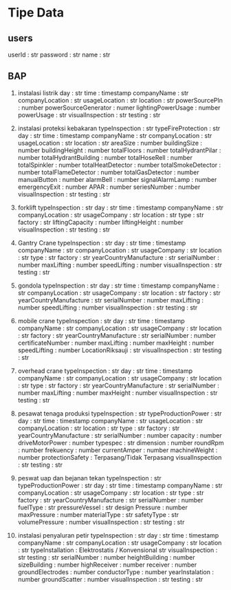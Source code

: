 # Tipe Data

## users
userId : str
password : str
name : str

## BAP

1. instalasi listrik
day : str
time : timestamp
companyName : str
companyLocation : str
usageLocation : str
location : str
powerSourcePln : number
powerSourceGenerator : numer
lightingPowerUsage : number
powerUsage : str
visualInspection : str
testing : str

2. instalasi proteksi kebakaran
typeInspection : str
typeFireProtection : str
day : str
time : timestamp
companyName : str
companyLocation : str
usageLocation : str
location : str
areaSize : number
buildingSize : number
buildingHeight : number
totalFloors : number
totalHydrantPilar : number
totalHydrantBuilding : number
totalHoseRell : number
totalSpinkler : number
totalHeatDetector : number
totalSmokeDetector : number
totalFlameDetector : number
totalGasDetector : number
manualButton : number
alarmBell : number
signalAlarmLamp : number
emergencyExit : number
APAR : number
seriesNumber : number
visualInspection : str
testing : str

3. forklift
typeInspection : str
day : str
time : timestamp
companyName : str
companyLocation : str
usageCompany : str
location : str
type : str
factory : str
liftingCapacity : number
liftingHeight : number
visualInspection : str
testing : str

4. Gantry Crane
typeInspection : str
day : str
time : timestamp
companyName : str
companyLocation : str
usageCompany : str
location : str
type : str
factory : str
yearCountryManufacture : str
serialNumber : number
maxLifting : number
speedLifting : number
visualInspection : str
testing : str

5. gondola
typeInspection : str
day : str
time : timestamp
companyName : str
companyLocation : str
usageCompany : str
location : str
factory : str
yearCountryManufacture : str
serialNumber : number
maxLifting : number
speedLifting : number
visualInspection : str
testing : str

6. mobile crane
typeInspection : str
day : str
time : timestamp
companyName : str
companyLocation : str
usageCompany : str
location : str
factory : str
yearCountryManufacture : str
serialNumber : number
certificateNumber : number
maxLifting : number
maxHeight : number
speedLifting : number
LocationRiksauji : str
visualInspection : str
testing : str

7. overhead crane
typeInspection : str
day : str
time : timestamp
companyName : str
companyLocation : str
usageCompany : str
location : str
type : str
factory : str
yearCountryManufacture : str
serialNumber : number
maxLifting : number
maxHeight : number
visualInspection : str
testing : str

8. pesawat tenaga produksi
typeInspection : str
typeProductionPower : str
day : str
time : timestamp
companyName : str
usageLocation : str
companyLocation : str
location : str
type : str
factory : str
yearCountryManufacture : str
serialNumber : number
capacity : number
driveMotorPower : number
typespec : str
dimension : number
roundRpm : number
frekuency : number
currentAmper : number
machineWeight : number
protectionSafety : Terpasang/Tidak Terpasang
visualInspection : str
testing : str

9. peswat uap dan bejanan tekan
typeInspection : str
typeProductionPower : str
day : str
time : timestamp
companyName : str
companyLocation : str
usageCompany : str
location : str
type : str
factory : str
yearCountryManufacture : str
serialNumber : number
fuelType : str
pressureVessel : str
design Pressure : number
maxPressure : number
materialType : str
safetyType : str
volumePressure : number
visualInspection : str
testing : str

10. instalasi penyaluran petir 
typeInspection : str
day : str
time : timestamp
companyName : str
companyLocation : str
usageCompany : str
location : str
typeInstallation : Elektrostatis / Konvensional str
visualInspection : str
testing : str
serialNumber : number
heightBuilding : number
sizeBuilding : number
highReceiver : number
receiver : number
groundElectrodes : number
conductorType : number
yearInstalation : number
groundScatter : number
visualInspection : str
testing : str

